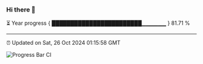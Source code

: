 ### Hi there 👋

⏳ Year progress { ████████████████████████▁▁▁▁▁▁ } 81.71 %

---

⏰ Updated on Sat, 26 Oct 2024 01:15:58 GMT

![Progress Bar CI](https://github.com/liununu/liununu/workflows/Progress%20Bar%20CI/badge.svg)
